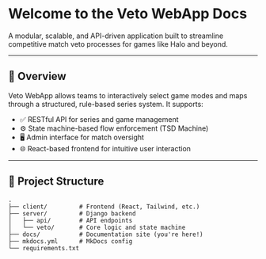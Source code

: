 # Welcome to the Veto WebApp Docs

A modular, scalable, and API-driven application built to streamline competitive match veto processes for games like Halo and beyond.

---

## 🚀 Overview

Veto WebApp allows teams to interactively select game modes and maps through a structured, rule-based series system. It supports:

- ✅ RESTful API for series and game management
- ⚙️ State machine-based flow enforcement (TSD Machine)
- 🖥️ Admin interface for match oversight
- 🌐 React-based frontend for intuitive user interaction

---

## 📁 Project Structure

```text
.
├── client/         # Frontend (React, Tailwind, etc.)
├── server/         # Django backend
│   ├── api/        # API endpoints
│   └── veto/       # Core logic and state machine
├── docs/           # Documentation site (you're here!)
├── mkdocs.yml      # MkDocs config
└── requirements.txt
```